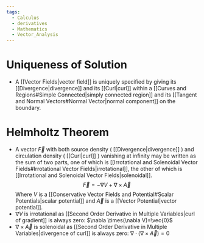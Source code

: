 ```yaml
---
tags:
  - Calculus
  - derivatives
  - Mathematics
  - Vector_Analysis
---
```

# Uniqueness of Solution
- A [[Vector Fields|vector field]] is uniquely specified by giving its [[Divergence|divergence]] and its [[Curl|curl]] within a [[Curves and Regions#Simple Connected|simply connected region]] and its [[Tangent and Normal Vectors#Normal Vector|normal component]] on the boundary.
# Helmholtz Theorem
- A vector $\vec{F}$ with both source density ( [[Divergence|divergence]] ) and circulation density ( [[Curl|curl]] ) vanishing at infinity may be written as the sum of two parts, one of which is [[Irrotational and Solenoidal Vector Fields#Irrotational Vector Fields|irrotational]], the other of which is [[Irrotational and Solenoidal Vector Fields|solenoidal]].$$\vec{F}=-\nabla V+\nabla \times \vec{A}$$Where $V$ is a [[Conservative Vector Fields and Potential#Scalar Potentials|scalar potential]] and $\vec{A}$ is a [[Vector Potential|vector potential]].
- $\nabla V$ is irrotational as [[Second Order Derivative in Multiple Variables|curl of gradient]] is always zero: $\nabla \times(\nabla V)=\vec{0}$
- $\nabla \times \vec{A}$ is solenoidal as [[Second Order Derivative in Multiple Variables|divergence of curl]] is always zero: $\nabla\cdot(\nabla \times \vec{A})=0$
